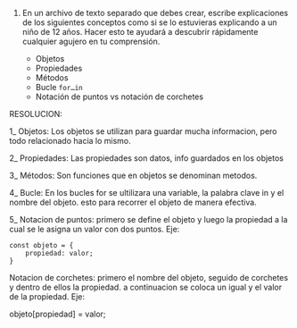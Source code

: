 1. En un archivo de texto separado que debes crear, escribe explicaciones de los siguientes conceptos como si se lo estuvieras explicando a un niño de 12 años. Hacer esto te ayudará a descubrir rápidamente cualquier agujero en tu comprensión.

	* Objetos
	* Propiedades
	* Métodos
	* Bucle `for…in`
	* Notación de puntos vs notación de corchetes

RESOLUCION:

1_ Objetos: Los objetos se utilizan para guardar mucha informacion, pero todo relacionado hacia lo mismo. 

2_ Propiedades: Las propiedades son datos, info guardados en los objetos

3_ Métodos: Son funciones que en objetos se denominan metodos.

4_ Bucle: En los bucles for se ultilizara una variable, la palabra clave in y el nombre del objeto. esto para recorrer el objeto de manera efectiva.

5_ 
   Notacion de puntos: primero se define el objeto y luego la propiedad a la cual  se le asigna un valor con dos puntos. Eje:

    const objeto = {
        propiedad: valor;
    }

   Notacion de corchetes: primero el nombre del objeto, seguido de corchetes y dentro de ellos la propiedad. a continuacion se coloca un igual y el valor de la propiedad. Eje:

   objeto[propiedad] = valor;
